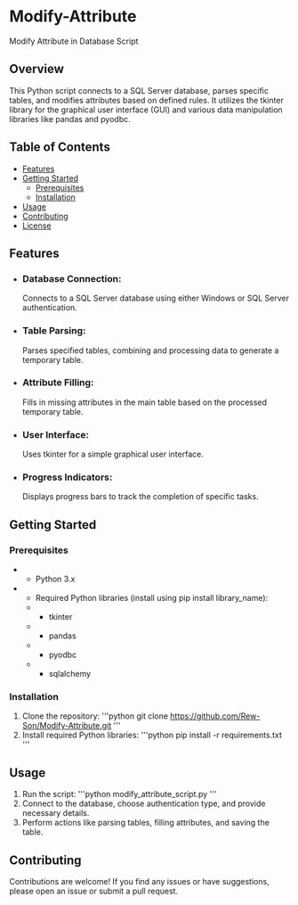 # Modify-Attribute
Modify Attribute in Database Script

## Overview
This Python script connects to a SQL Server database, parses specific tables, and modifies attributes based on defined rules. It utilizes the tkinter library for the graphical user interface (GUI) and various data manipulation libraries like pandas and pyodbc.

## Table of Contents
- [Features](#Features)
- [Getting Started](#Getting-Started)
  - [Prerequisites](#Prerequisites)
  - [Installation](#Installation)
- [Usage](#Usage)
- [Contributing](#Contributing)
- [License](#License)


## Features
* ### Database Connection:
  Connects to a SQL Server database using either Windows or SQL Server authentication.
* ### Table Parsing:
  Parses specified tables, combining and processing data to generate a temporary table.
* ### Attribute Filling:
  Fills in missing attributes in the main table based on the processed temporary table.
* ### User Interface:
  Uses tkinter for a simple graphical user interface.
* ### Progress Indicators:
  Displays progress bars to track the completion of specific tasks.

## Getting Started
### Prerequisites
- * Python 3.x
- * Required Python libraries (install using pip install library_name):
  - * tkinter
  - * pandas
  - * pyodbc
  - * sqlalchemy   
### Installation
1. Clone the repository:
'''python
git clone https://github.com/Rew-Son/Modify-Attribute.git '''
2. Install required Python libraries:
    '''python pip install -r requirements.txt '''
## Usage
1. Run the script:
   '''python modify_attribute_script.py '''
3. Connect to the database, choose authentication type, and provide necessary details.
4. Perform actions like parsing tables, filling attributes, and saving the table.
   
## Contributing
Contributions are welcome! If you find any issues or have suggestions, please open an issue or submit a pull request.



